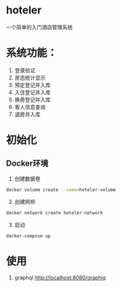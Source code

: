 # hoteler
一个简单的入门酒店管理系统

# 系统功能：
1. 登录验证
2. 房态统计显示
3. 预定登记并入库
4. 入住登记并入库
5. 换房登记并入库
6. 客人信息查询
7. 退房并入库

# 初始化

## Docker环境
1. 创建数据卷
```bash
docker volume create --name=hoteler-volume
```
2. 创建网桥
```bash
docker network create hoteler-network
```
3. 启动
```bash
docker-compose up
```

# 使用
1. graphql
[http://localhost:8080/graphiq](http://localhost:8080/graphiq)